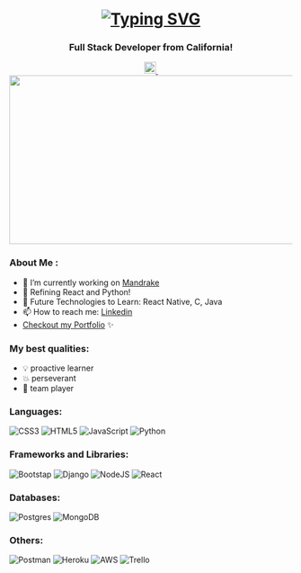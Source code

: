 <h1 align="center"><a href="https://git.io/typing-svg"><img src="https://readme-typing-svg.herokuapp.com?font=Fira+Code&weight=10&size=30&duration=3000&pause=1000&color=000000&background=6AFFF600&center=true&vCenter=true&random=false&width=440&lines=Hi+There+%F0%9F%91%8B;I`m+Samantha+Fuentes" alt="Typing SVG" /></a></h1>

<h3 align="center">Full Stack Developer from California!</h3>

<div id="badges" align="center">
    <a href="https://www.linkedin.com/in/samanthafuentes2023/">
      <img src="https://raw.githubusercontent.com/yushi1007/yushi1007/main/images/linkedin.svg" alt="Samantha | LinkedIn" width="21px"/>
    </a>
    <img src="https://komarev.com/ghpvc/?username=austinpowers99&style=flat-square&color=blue" alt=""/>
</div>

<div align="center">
  <img src="https://github.com/austinpowers99/austinpowers99/assets/135395052/30b0cbef-0083-47a1-92ba-405e411c24d1" width="800" height="300"/>
</div>

<div>
    <dotlottie-player src="https://lottie.host/87afaf0b-a028-4d1f-9c08-45213eae67d1/mkD6JSCOMz.json" background="transparent" speed="1" width="300"; height="200" loop autoplay></dotlottie-player>
</div>

### About Me :
- 🔭 I’m currently working on [Mandrake](https://mandrake-app-d113a6b8d70e.herokuapp.com/)
- 🌱 Refining React and Python!
- 🔮 Future Technologies to Learn: React Native, C, Java
- 📫 How to reach me: [Linkedin](https://www.linkedin.com/in/samantha-f-924b74224/)
- [Checkout my Portfolio](https://austinpowers99.github.io/portfolio/) ✨

### My best qualities:
- 💡 proactive learner
- 💥 perseverant
- 🤝 team player

### Languages:
![CSS3](https://img.shields.io/badge/css3-%231572B6.svg?style=for-the-badge&logo=css3&logoColor=white)
![HTML5](https://img.shields.io/badge/html5-%23E34F26.svg?style=for-the-badge&logo=html5&logoColor=white)
![JavaScript](https://img.shields.io/badge/JavaScript-323330?style=for-the-badge&logo=javascript&logoColor=F7DF1E)
![Python](https://img.shields.io/badge/python-3670A0?style=for-the-badge&logo=python&logoColor=ffdd54)

### Frameworks and Libraries:
![Bootstap](https://img.shields.io/badge/Bootstrap-563D7C?style=for-the-badge&logo=bootstrap&logoColor=white)
![Django](https://img.shields.io/badge/Django-092E20?style=for-the-badge&logo=django&logoColor=green)
![NodeJS](https://img.shields.io/badge/Node%20js-339933?style=for-the-badge&logo=nodedotjs&logoColor=white)
![React](https://img.shields.io/badge/React-20232A?style=for-the-badge&logo=react&logoColor=61DAFB)

### Databases:
![Postgres](https://img.shields.io/badge/postgres-%23316192.svg?style=for-the-badge&logo=postgresql&logoColor=white)
![MongoDB](https://img.shields.io/badge/MongoDB-%234ea94b.svg?style=for-the-badge&logo=mongodb&logoColor=white)

### Others:
![Postman](https://img.shields.io/badge/Postman-FF6C37?style=for-the-badge&logo=postman&logoColor=white)
![Heroku](https://img.shields.io/badge/Heroku-430098?style=for-the-badge&logo=heroku&logoColor=white)
![AWS](https://img.shields.io/badge/Amazon_AWS-FF9900?style=for-the-badge&logo=amazonaws&logoColor=white)
![Trello](https://img.shields.io/badge/Trello-%23026AA7.svg?style=for-the-badge&logo=Trello&logoColor=white)
